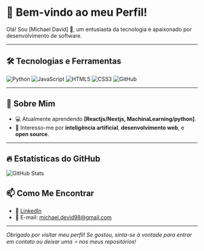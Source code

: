 # 🌟 Bem-vindo ao meu Perfil!

Olá! Sou [Michael David] 👋, um entusiasta da tecnologia e apaixonado por desenvolvimento de software.

---

## 🛠 Tecnologias e Ferramentas
![Python](https://img.shields.io/badge/Python-3776AB?style=for-the-badge&logo=python&logoColor=white)
![JavaScript](https://img.shields.io/badge/JavaScript-F7DF1E?style=for-the-badge&logo=javascript&logoColor=black)
![HTML5](https://img.shields.io/badge/HTML5-E34F26?style=for-the-badge&logo=html5&logoColor=white)
![CSS3](https://img.shields.io/badge/CSS3-1572B6?style=for-the-badge&logo=css3&logoColor=white)
![GitHub](https://img.shields.io/badge/GitHub-181717?style=for-the-badge&logo=github&logoColor=white)

---

## 📌 Sobre Mim
- 💻 Atualmente aprendendo **[Reactjs/Nextjs, MachinaLearning/python]**.
- 🌱 Interesso-me por **inteligência artificial**, **desenvolvimento web**, e **open source**.

---

## 🔥 Estatísticas do GitHub
![GitHub Stats](https://github-readme-stats.vercel.app/api?username=michaeldsmartins)


## 📫 Como Me Encontrar
- 💼 [LinkedIn](https://www.linkedin.com/in/michael-david-276aa5330/)
- 📧 E-mail: michael.devid98@gmail.com
---

*Obrigado por visitar meu perfil! Se gostou, sinta-se à vontade para entrar em contato ou deixar uma ⭐ nos meus repositórios!*
